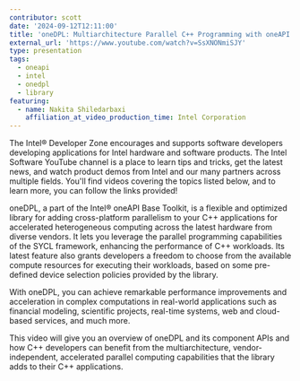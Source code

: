 ```yaml
---
contributor: scott
date: '2024-09-12T12:11:00'
title: 'oneDPL: Multiarchitecture Parallel C++ Programming with oneAPI | Intel Software'
external_url: 'https://www.youtube.com/watch?v=SsXNONmiSJY'
type: presentation
tags:
  - oneapi
  - intel
  - onedpl
  - library
featuring:
  - name: Nakita Shiledarbaxi
    affiliation_at_video_production_time: Intel Corporation
---
```


The Intel® Developer Zone encourages and supports software developers developing applications for Intel hardware and
software products. The Intel Software YouTube channel is a place to learn tips and tricks, get the latest news, and
watch product demos from Intel and our many partners across multiple fields. You'll find videos covering the topics
listed below, and to learn more, you can follow the links provided!

oneDPL, a part of the Intel® oneAPI Base Toolkit, is a flexible and optimized library for adding cross-platform
parallelism to your C++ applications for accelerated heterogeneous computing across the latest hardware from diverse
vendors. It lets you leverage the parallel programming capabilities of the SYCL framework, enhancing the performance of
C++ workloads. Its latest feature also grants developers a freedom to choose from the available compute resources for
executing their workloads, based on some pre-defined device selection policies provided by the library.

With oneDPL, you can achieve remarkable performance improvements and acceleration in complex computations in real-world
applications such as financial modeling, scientific projects, real-time systems, web and cloud-based services, and much
more.

This video will give you an overview of oneDPL and its component APIs and how C++ developers can benefit from the
multiarchitecture, vendor-independent, accelerated parallel computing capabilities that the library adds to their C++
applications.
